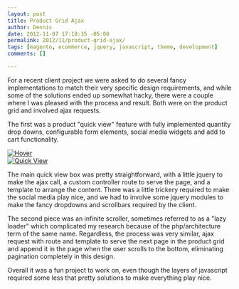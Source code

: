 ```yaml
--- 
layout: post
title: Product Grid Ajax
author: Dennis
date: 2012-11-07 17:18:35 -05:00
permalink: 2012/11/product-grid-ajax/
tags: [magento, ecommerce, jquery, javascript, theme, development]
comments: []

---
```

For a recent client project we were asked to do several fancy implementations to match their very specific design requirements, and while some of the solutions ended up somewhat hacky, there were a couple where I was pleased with the process and result.  Both were on the product grid and involved ajax requests.  

The first was a product "quick view" feature with fully implemented quantity drop downs, configurable form elements, social media widgets and add to cart functionality.

<div class="row-fluid">
<div class="span6">
<a href="{{site.url}}images/2012/11/Screen-Shot-2012-11-07-at-11.57.45-AM.png" data-featherlight="image"><img src="{{site.url}}images/2012/11/Screen-Shot-2012-11-07-at-11.57.45-AM.png" alt="Hover" /></a>
</div>
<div class="span6">
<a href="{{site.url}}images/2012/11/Screen-Shot-2012-11-07-at-11.57.57-AM.png" data-featherlight="image"><img src="{{site.url}}images/2012/11/Screen-Shot-2012-11-07-at-11.57.57-AM.png" alt="Quick View" /></a>
</div>
</div>

The main quick view box was pretty straightforward, with a little jquery to make the ajax call, a custom controller route to serve the page, and a template to arrange the content.  There was a little trickery required to make the social media play nice, and we had to involve some jquery modules to make the fancy dropdowns and scrollbars required by the client.

The second piece was an infinite scroller, sometimes referred to as a "lazy loader" which complicated my research because of the php/architecture term of the same name.  Regardless, the process was very similar, ajax request with route and template to serve the next page in the product grid and append it in the page when the user scrolls to the bottom, eliminating pagination completely in this design.

Overall it was a fun project to work on, even though the layers of javascript required some less that pretty solutions to make everything play nice.
